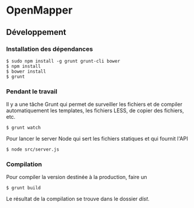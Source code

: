 # OpenMapper



## Développement


### Installation des dépendances

	$ sudo npm install -g grunt grunt-cli bower
	$ npm install
	$ bower install
	$ grunt


### Pendant le travail

Il y a une tâche Grunt qui permet de surveiller les fichiers et de compiler automatiquement les templates, les fichiers LESS, de copier des fichiers, etc.

	$ grunt watch


Pour lancer le server Node qui sert les fichiers statiques et qui fournit l'API

	$ node src/server.js


### Compilation

Pour compiler la version destinée à la production, faire un

	$ grunt build

Le résultat de la compilation se trouve dans le dossier _dist_.
